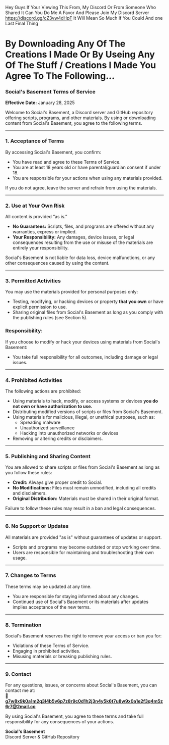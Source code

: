 Hey Guys If Your Viewing This From, My Discord Or From Someone Who Shared It Can You Do Me A Favor And Please Join My Discord Server https://discord.gg/cZ3vw4dHpF It Will Mean So Much If You Could And one Last Final Thing



# By Downloading Any Of The Creations I Made Or By Useing Any Of The Stuff / Creations I Made You Agree To The Following...



### Social's Basement Terms of Service  

**Effective Date:** January 28, 2025  

Welcome to Social's Basement, a Discord server and GitHub repository offering scripts, programs, and other materials. By using or downloading content from Social's Basement, you agree to the following terms.  

---

### 1. **Acceptance of Terms**  
By accessing Social's Basement, you confirm:  
- You have read and agree to these Terms of Service.  
- You are at least 18 years old or have parental/guardian consent if under 18.  
- You are responsible for your actions when using any materials provided.  

If you do not agree, leave the server and refrain from using the materials.  

---

### 2. **Use at Your Own Risk**  
All content is provided “as is.”  
- **No Guarantees:** Scripts, files, and programs are offered without any warranties, express or implied.  
- **Your Responsibility:** Any damages, device issues, or legal consequences resulting from the use or misuse of the materials are entirely your responsibility.  

Social's Basement is not liable for data loss, device malfunctions, or any other consequences caused by using the content.  

---

### 3. **Permitted Activities**  
You may use the materials provided for personal purposes only:  
- Testing, modifying, or hacking devices or property **that you own** or have explicit permission to use.  
- Sharing original files from Social's Basement as long as you comply with the publishing rules (see Section 5).  

### Responsibility:  
If you choose to modify or hack your devices using materials from Social's Basement:  
- You take full responsibility for all outcomes, including damage or legal issues.  

---

### 4. **Prohibited Activities**  
The following actions are prohibited:  
- Using materials to hack, modify, or access systems or devices **you do not own or have authorization to use.**  
- Distributing modified versions of scripts or files from Social's Basement.  
- Using materials for malicious, illegal, or unethical purposes, such as:  
  - Spreading malware  
  - Unauthorized surveillance  
  - Hacking into unauthorized networks or devices  
- Removing or altering credits or disclaimers.  

---

### 5. **Publishing and Sharing Content**  
You are allowed to share scripts or files from Social's Basement as long as you follow these rules:  
- **Credit:** Always give proper credit to Social.  
- **No Modifications:** Files must remain unmodified, including all credits and disclaimers.  
- **Original Distribution:** Materials must be shared in their original format.  

Failure to follow these rules may result in a ban and legal consequences.  

---

### 6. **No Support or Updates**  
All materials are provided "as is" without guarantees of updates or support.  
- Scripts and programs may become outdated or stop working over time.  
- Users are responsible for maintaining and troubleshooting their own usage.  

---

### 7. **Changes to Terms**  
These terms may be updated at any time.  
- You are responsible for staying informed about any changes.  
- Continued use of Social's Basement or its materials after updates implies acceptance of the new terms.  

---

### 8. **Termination**  
Social's Basement reserves the right to remove your access or ban you for:  
- Violations of these Terms of Service.  
- Engaging in prohibited activities.  
- Misusing materials or breaking publishing rules.  

---

### 9. **Contact**  
For any questions, issues, or concerns about Social's Basement, you can contact me at:  
📧 **g7w8x9k0a1m2q3l4b5v6p7z8r9c0d1h2j3n4y5k6t7u8w9x0a1e2f3q4m5z6r7@2mail.co**  

By using Social's Basement, you agree to these terms and take full responsibility for any consequences of your actions.  

**Social's Basement**  
Discord Server & GitHub Repository
